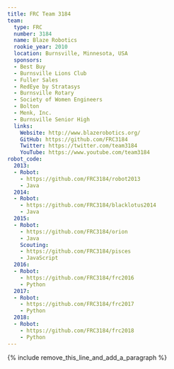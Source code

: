 ```yaml
---
title: FRC Team 3184
team:
  type: FRC
  number: 3184
  name: Blaze Robotics
  rookie_year: 2010
  location: Burnsville, Minnesota, USA
  sponsors:
  - Best Buy
  - Burnsville Lions Club
  - Fuller Sales
  - RedEye by Stratasys
  - Burnsville Rotary
  - Society of Women Engineers
  - Bolton
  - Menk, Inc.
  - Burnsville Senior High
  links:
    Website: http://www.blazerobotics.org/
    GitHub: https://github.com/FRC3184
    Twitter: https://twitter.com/team3184
    YouTube: https://www.youtube.com/team3184
robot_code:
  2013:
  - Robot:
    - https://github.com/FRC3184/robot2013
    - Java
  2014:
  - Robot:
    - https://github.com/FRC3184/blacklotus2014
    - Java
  2015:
  - Robot:
    - https://github.com/FRC3184/orion
    - Java
    Scouting:
    - https://github.com/FRC3184/pisces
    - JavaScript
  2016:
  - Robot:
    - https://github.com/FRC3184/frc2016
    - Python
  2017:
  - Robot:
    - https://github.com/FRC3184/frc2017
    - Python
  2018:
  - Robot:
    - https://github.com/FRC3184/frc2018
    - Python
---
```


{% include remove_this_line_and_add_a_paragraph %}